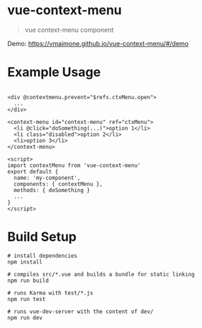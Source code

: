 # vue-context-menu

> vue context-menu component

Demo: https://vmaimone.github.io/vue-context-menu/#/demo



# Example Usage
```

<div @contextmenu.prevent="$refs.ctxMenu.open">
  ...
</div>

<context-menu id="context-menu" ref="ctxMenu">
  <li @click="doSomething(...)">option 1</li>
  <li class="disabled">option 2</li>
  <li>option 3</li>
</context-menu>

<script>
import contextMenu from 'vue-context-menu'
export default {
  name: 'my-component',
  components: { contextMenu },
  methods: { doSomething }
  ...
}
</script>
```

# Build Setup

```
# install dependencies
npm install

# compiles src/*.vue and builds a bundle for static linking
npm run build

# runs Karma with test/*.js
npm run test

# runs vue-dev-server with the content of dev/
npm run dev
```
